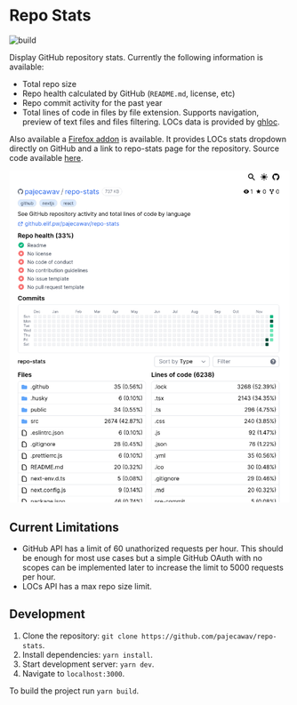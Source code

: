 # Repo Stats

![build](https://github.com/pajecawav/repo-stats/actions/workflows/build.yml/badge.svg)

Display GitHub repository stats. Currently the following information is available:

-   Total repo size
-   Repo health calculated by GitHub (`README.md`, license, etc)
-   Repo commit activity for the past year
-   Total lines of code in files by file extension. Supports navigation, preview of text files and files filtering. LOCs data is provided by [ghloc](https://github.com/subtle-byte/ghloc).

Also available a [Firefox addon](https://addons.mozilla.org/ru/firefox/addon/github-lines-of-code/) is available. It provides LOCs stats dropdown directly on GitHub and a link to repo-stats page for the repository. Source code available [here](https://github.com/pajecawav/ghloc-extension/).

![Screenshot of the site](./assets/screenshot.png)

## Current Limitations

-   GitHub API has a limit of 60 unathorized requests per hour. This should be enough for most use cases but a simple GitHub OAuth with no scopes can be implemented later to increase the limit to 5000 requests per hour.
-   LOCs API has a max repo size limit.

## Development

1. Clone the repository: `git clone https://github.com/pajecawav/repo-stats`.
1. Install dependencies: `yarn install`.
1. Start development server: `yarn dev`.
1. Navigate to `localhost:3000`.

To build the project run `yarn build`.
